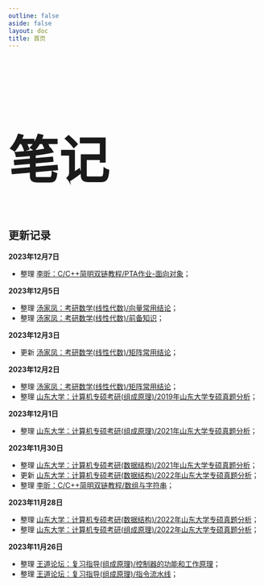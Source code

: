 ```yaml
---
outline: false
aside: false
layout: doc
title: 首页
---
```




<div class="home-title">
<h1  style="font-family: 'Liu Jian Mao Cao'; font-size:100px;">笔记</h1>
</div>


## 更新记录

**2023年12月7日**

- 整理 [李昕：C/C++简明双链教程/PTA作业-面向对象](/Program/CPP/CPP-with-LIXIN/chapter-7-pta)；

**2023年12月5日**

- 整理 [汤家凤：考研数学(线性代数)/向量常用结论](Mathematics/SDU/Linear-Algebra/chapter-3-important)；
- 整理 [汤家凤：考研数学(线性代数)/前备知识](Mathematics/SDU/normal)；

**2023年12月3日**

- 更新 [汤家凤：考研数学(线性代数)/矩阵常用结论](Mathematics/SDU/Linear-Algebra/chapter-2-important)；

**2023年12月2日**

- 整理 [汤家凤：考研数学(线性代数)/矩阵常用结论](Mathematics/SDU/Linear-Algebra/chapter-2-important)；
- 整理 [山东大学：计算机专硕考研(组成原理)/2019年山东大学专硕真题分析](/Basement/SDU/2019)；

**2023年12月1日**

- 整理 [山东大学：计算机专硕考研(组成原理)/2021年山东大学专硕真题分析](/Basement/SDU/2021)；


**2023年11月30日**
- 整理 [山东大学：计算机专硕考研(数据结构)/2021年山东大学专硕真题分析](/Program/SDU/2021)；
- 更新 [山东大学：计算机专硕考研(数据结构)/2022年山东大学专硕真题分析](/Program/SDU/2022)；
- 整理 [李昕：C/C++简明双链教程/数组与字符串](/Program/CPP/CPP-with-LIXIN/chapter-5-important)；


**2023年11月28日**
- 整理 [山东大学：计算机专硕考研(数据结构)/2022年山东大学专硕真题分析](/Program/SDU/2022)；
- 整理 [山东大学：计算机专硕考研(组成原理)/2022年山东大学专硕真题分析](/Basement/SDU/2022)；

**2023年11月26日**
- 整理 [王道论坛：复习指导(组成原理)/控制器的功能和工作原理](/Basement/Wang-Dao/chapter-5-4)；
- 整理 [王道论坛：复习指导(组成原理)/指令流水线](/Basement/Wang-Dao/chapter-5-6)；


